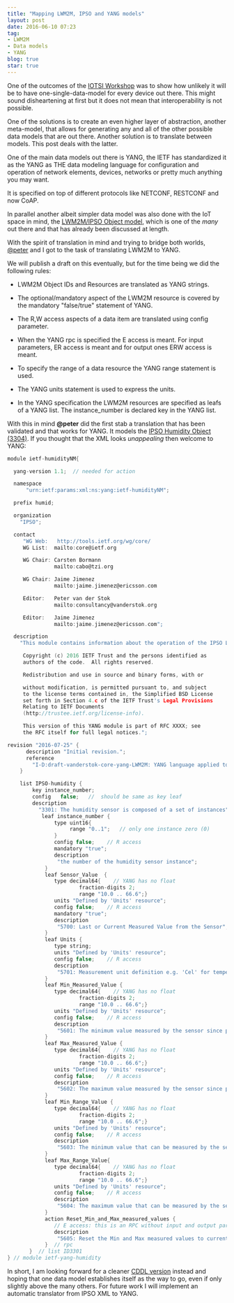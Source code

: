 ```yaml
---
title: "Mapping LWM2M, IPSO and YANG models"
layout: post
date: 2016-06-10 07:23
tag:
- LWM2M
- Data models
- YANG
blog: true
star: true
---
```


One of the outcomes of the [IOTSI Workshop](/iotsi) was to show how unlikely it will be to have one-single-data-model for every device out there. This might sound disheartening at first but it does not mean that interoperability is not possible.

One of the solutions is to create an even higher layer of abstraction, another meta-model, that allows for generating any and all of the other possible data models that are out there. Another solution is to translate between models. This post deals with the latter.

One of the main data models out there is YANG, the IETF has standardized it as the YANG as THE data modeling language for configuration and operation of network elements, devices, networks or pretty much anything you may want.

It is specified on top of different protocols like NETCONF, RESTCONF and now CoAP.

In parallel another albeit simpler data model was also done with the IoT space in mind, the [LWM2M/IPSO Object model](http://ipso-alliance.github.io/pub/), which is one of the *many* out there and that has already been discussed at length.

With the spirit of translation in mind and trying to bridge both worlds, [@peter](http://arkko.com/tools/allstats/petervanderstok.html) and I got to the task of translating LWM2M to YANG.

We will publish a draft on this eventually, but for the time being we did the following rules:

- LWM2M Object IDs and Resources are translated as YANG strings.

- The optional/mandatory aspect of the LWM2M resource is covered by the mandatory "false/true" statement of YANG.

- The R,W access aspects of a data item are translated using config parameter.

- When the YANG rpc is specified the E access is meant. For input parameters, ER access is meant and for output ones ERW access is meant.

- To specify the range of a data resource the YANG range statement is used.

- The YANG units statement is used to express the units.

- In the YANG specification the LWM2M resources are specified as leafs of a YANG list. The instance_number is declared key in the YANG list.

With this in mind **@peter** did the first stab a translation that has been validated and that works for YANG. It models the [IPSO Humidity Object (3304)](https://github.com/IPSO-Alliance/pub/blob/master/reg/xml/3304.xml). If you thought that the XML looks *unappealing* then welcome to YANG:


``` c
module ietf-humidityNM{

  yang-version 1.1;  // needed for action

  namespace
      "urn:ietf:params:xml:ns:yang:ietf-humidityNM";

  prefix humid;

  organization
    "IPSO";

  contact
     "WG Web:   http://tools.ietf.org/wg/core/
     WG List:  mailto:core@ietf.org

     WG Chair: Carsten Bormann
               mailto:cabo@tzi.org

     WG Chair: Jaime Jimenez
               mailto:jaime.jimenez@ericsson.com

     Editor:   Peter van der Stok
               mailto:consultancy@vanderstok.org

     Editor:   Jaime Jimenez
               mailto:jaime.jimenez@ericsson.com";

  description
    "This module contains information about the operation of the IPSO LWM2M humidity sensor with ID 3301.

     Copyright (c) 2016 IETF Trust and the persons identified as
     authors of the code.  All rights reserved.

     Redistribution and use in source and binary forms, with or

     without modification, is permitted pursuant to, and subject
     to the license terms contained in, the Simplified BSD License
     set forth in Section 4.c of the IETF Trust's Legal Provisions
     Relating to IETF Documents
     (http://trustee.ietf.org/license-info).

     This version of this YANG module is part of RFC XXXX; see
     the RFC itself for full legal notices.";

revision "2016-07-25" {
      description "Initial revision.";
      reference
        "I-D:draft-vanderstok-core-yang-LWM2M: YANG language applied to the LWM2M IPSO humidity sensor specification";
    }

    list IPSO-humidity {
        key instance_number;
        config   false;   //  should be same as key leaf
        description
          "3301: The humidity sensor is composed of a set of instances";
           leaf instance_number {
               type uint16{
                    range "0..1";   // only one instance zero (0)
               }
               config false;    // R access
               mandatory "true";
               description
                "the number of the humidity sensor instance";
            }
            leaf Sensor_Value  {
               type decimal64{    // YANG has no float
                       fraction-digits 2;
                       range "10.0 .. 66.6";}
               units "Defined by 'Units' resource";
               config false;    // R access
               mandatory "true";
               description
                "5700: Last or Current Measured Value from the Sensor";
            }
            leaf Units {
               type string;
               units "Defined by 'Units' resource";
               config false;    // R access
               description
                "5701: Measurement unit definition e.g. 'Cel' for temperature in Celsius";
            }
            leaf Min_Measured_Value {
               type decimal64{    // YANG has no float
                       fraction-digits 2;
                       range "10.0 .. 66.6";}
               units "Defined by 'Units' resource";
               config false;    // R access
               description
                "5601: The minimum value measured by the sensor since power ON or reset";
            }
            leaf Max_Measured_Value {
               type decimal64{    // YANG has no float
                       fraction-digits 2;
                       range "10.0 .. 66.6";}
               units "Defined by 'Units' resource";
               config false;    // R access
               description
                "5602: The maximum value measured by the sensor since power ON or reset";
            }
            leaf Min_Range_Value {
               type decimal64{    // YANG has no float
                       fraction-digits 2;
                       range "10.0 .. 66.6";}
               units "Defined by 'Units' resource";
               config false;    // R access
               description
                "5603: The minimum value that can be measured by the sensor";
            }
            leaf Max_Range_Value{
               type decimal64{    // YANG has no float
                       fraction-digits 2;
                       range "10.0 .. 66.6";}
               units "Defined by 'Units' resource";
               config false;    // R access
               description
                "5604: The maximum value that can be measured by the sensor";
            }
            action Reset_Min_and_Max_measured_values {
               // E access: this is an RPC without input and output parameters
               description
                "5605: Reset the Min and Max measured values to current value";
            }  // rpc
       }  // list ID3301
} // module ietf-yang-humidity
```

In short, I am looking forward for a cleaner [CDDL version](https://www.iab.org/wp-content/IAB-uploads/2016/03/Noise-in-specifications-hurts.pdf) instead and hoping that one data model establishes itself as the way to go, even if only slightly above the many others. For future work I will implement an automatic translator from IPSO XML to YANG.
